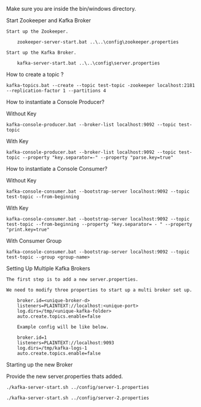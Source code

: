 Make sure you are inside the bin/windows directory.

Start Zookeeper and Kafka Broker

	Start up the Zookeeper.

		zookeeper-server-start.bat ..\..\config\zookeeper.properties

	Start up the Kafka Broker.

		kafka-server-start.bat ..\..\config\server.properties

How to create a topic ?

	kafka-topics.bat --create --topic test-topic -zookeeper localhost:2181 --replication-factor 1 --partitions 4

How to instantiate a Console Producer?

Without Key

	kafka-console-producer.bat --broker-list localhost:9092 --topic test-topic

With Key

	kafka-console-producer.bat --broker-list localhost:9092 --topic test-topic --property "key.separator=-" --property "parse.key=true"

How to instantiate a Console Consumer?

Without Key

	kafka-console-consumer.bat --bootstrap-server localhost:9092 --topic test-topic --from-beginning

With Key

	kafka-console-consumer.bat --bootstrap-server localhost:9092 --topic test-topic --from-beginning --property "key.separator= - " --property "print.key=true"

With Consumer Group

	kafka-console-consumer.bat --bootstrap-server localhost:9092 --topic test-topic --group <group-name>


Setting Up Multiple Kafka Brokers

	The first step is to add a new server.properties.

	We need to modify three properties to start up a multi broker set up.

		broker.id=<unique-broker-d>
		listeners=PLAINTEXT://localhost:<unique-port>
		log.dirs=/tmp/<unique-kafka-folder>
		auto.create.topics.enable=false

		Example config will be like below.

		broker.id=1
		listeners=PLAINTEXT://localhost:9093
		log.dirs=/tmp/kafka-logs-1
		auto.create.topics.enable=false

Starting up the new Broker

Provide the new server.properties thats added.

	./kafka-server-start.sh ../config/server-1.properties

	./kafka-server-start.sh ../config/server-2.properties
